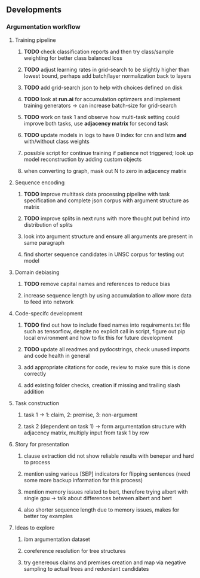 Developments
------------

### Argumentation workflow

1.  Training pipeline

    1.  **TODO** check classification reports and then try
        class/sample weighting for better class balanced loss

    2.  **TODO** adjust learning rates in grid-search to be
        slightly higher than lowest bound, perhaps add batch/layer
        normalization back to layers

    3.  **TODO** add grid-search json to help with choices
        defined on disk

    4.  **TODO** look at **run.ai** for accumulation
        optimzers and implement training generators -\> can increase
        batch-size for grid-search

    5.  **TODO** work on task 1 and observe how multi-task
        setting could improve both tasks, use **adjacency matrix** for
        second task

    6.  **TODO** update models in logs to have 0 index for
        cnn and lstm **and** with/without class weights

    7.  possible script for continue training if patience not triggered;
        look up model reconstruction by adding custom objects

    8.  when converting to graph, mask out N to zero in adjacency matrix

2.  Sequence encoding

    1.  **TODO** improve multitask data processing pipeline
        with task specification and complete json corpus with argument
        structure as matrix

    2.  **TODO** improve splits in next runs with more
        thought put behind into distribution of splits

    3.  look into argument structure and ensure all arguments are
        present in same paragraph

    4.  find shorter sequence candidates in UNSC corpus for testing out
        model

3.  Domain debiasing

    1.  **TODO** remove capital names and references to
        reduce bias

    2.  increase sequence length by using accumulation to allow more
        data to feed into network

4.  Code-specifc development

    1.  **TODO** find out how to include fixed names into
        requirements.txt file such as tensorflow, despite no explicit
        call in script, figure out pip local environment and how to fix
        this for future development

    2.  **TODO** update all readmes and pydocstrings, check
        unused imports and code health in general

    3.  add appropriate citations for code, review to make sure this is
        done correctly

    4.  add existing folder checks, creation if missing and trailing
        slash addition

5.  Task construction

    1.  task 1 -\> 1: claim, 2: premise, 3: non-argument

    2.  task 2 (dependent on task 1) -\> form argumentation structure
        with adjacency matrix, multiply input from task 1 by row

6.  Story for presentation

    1.  clause extraction did not show reliable results with benepar and
        hard to process

    2.  mention using various \[SEP\] indicators for flipping sentences
        (need some more backup information for this process)

    3.  mention memory issues related to bert, therefore trying albert
        with single gpu -\> talk about differences between albert and
        bert

    4.  also shorter sequence length due to memory issues, makes for
        better toy examples

7.  Ideas to explore

    1.  ibm argumentation dataset

    2.  coreference resolution for tree structures

    3.  try genereous claims and premises creation and map via negative
        sampling to actual trees and redundant candidates
